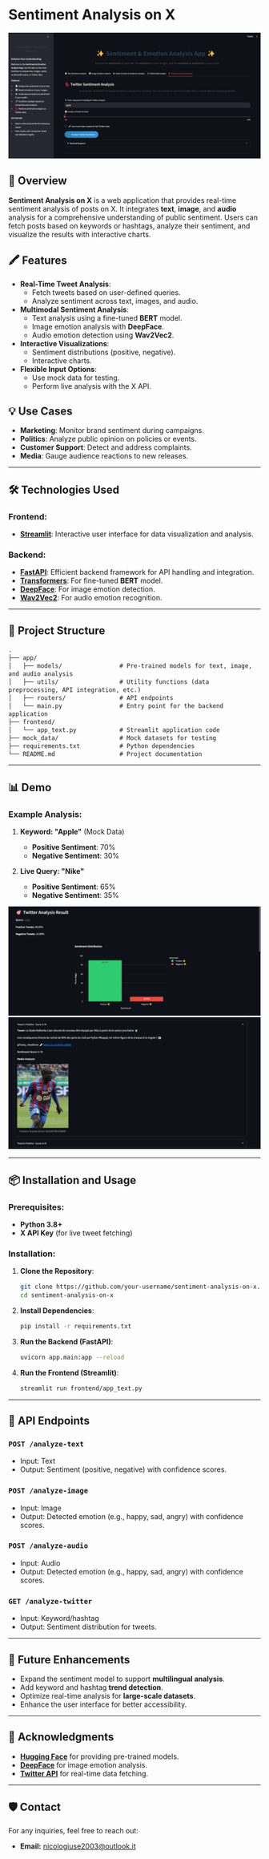 # Sentiment Analysis on X

![Project Demo](demoscreen.png)

## 🚀 Overview
**Sentiment Analysis on X** is a web application that provides real-time sentiment analysis of posts on X. It integrates **text**, **image**, and **audio** analysis for a comprehensive understanding of public sentiment. Users can fetch posts based on keywords or hashtags, analyze their sentiment, and visualize the results with interactive charts.

## 🖍️ Features
- **Real-Time Tweet Analysis**:
  - Fetch tweets based on user-defined queries.
  - Analyze sentiment across text, images, and audio.
- **Multimodal Sentiment Analysis**:
  - Text analysis using a fine-tuned **BERT** model.
  - Image emotion analysis with **DeepFace**.
  - Audio emotion detection using **Wav2Vec2**.
- **Interactive Visualizations**:
  - Sentiment distributions (positive, negative).
  - Interactive charts.
- **Flexible Input Options**:
  - Use mock data for testing.
  - Perform live analysis with the X API.

## 💡 Use Cases
- **Marketing**: Monitor brand sentiment during campaigns.
- **Politics**: Analyze public opinion on policies or events.
- **Customer Support**: Detect and address complaints.
- **Media**: Gauge audience reactions to new releases.

---

## 🛠️ Technologies Used
### Frontend:
- **[Streamlit](https://streamlit.io/)**: Interactive user interface for data visualization and analysis.

### Backend:
- **[FastAPI](https://fastapi.tiangolo.com/)**: Efficient backend framework for API handling and integration.
- **[Transformers](https://huggingface.co/transformers)**: For fine-tuned **BERT** model.
- **[DeepFace](https://github.com/serengil/deepface)**: For image emotion detection.
- **[Wav2Vec2](https://huggingface.co/models)**: For audio emotion recognition.

---

## 📂 Project Structure
```plaintext
.
├── app/
│   ├── models/                # Pre-trained models for text, image, and audio analysis
│   ├── utils/                 # Utility functions (data preprocessing, API integration, etc.)
│   ├── routers/               # API endpoints
│   └── main.py                # Entry point for the backend application
├── frontend/
│   └── app_text.py            # Streamlit application code
├── mock_data/                 # Mock datasets for testing
├── requirements.txt           # Python dependencies
└── README.md                  # Project documentation
```

---

## 📊 Demo
### Example Analysis:
1. **Keyword: "Apple"** (Mock Data)
   - **Positive Sentiment**: 70%
   - **Negative Sentiment**: 30%

2. **Live Query: "Nike"**
   - **Positive Sentiment**: 65%
   - **Negative Sentiment**: 35%

![Demo Screenshot](demoscreen2.png)
![Demo Screenshot](demoscreen3.png)

---

## 📦 Installation and Usage
### Prerequisites:
- **Python 3.8+**
- **X API Key** (for live tweet fetching)

### Installation:
1. **Clone the Repository**:
   ```bash
   git clone https://github.com/your-username/sentiment-analysis-on-x.git
   cd sentiment-analysis-on-x
   ```

2. **Install Dependencies**:
   ```bash
   pip install -r requirements.txt
   ```

3. **Run the Backend (FastAPI)**:
   ```bash
   uvicorn app.main:app --reload
   ```

4. **Run the Frontend (Streamlit)**:
   ```bash
   streamlit run frontend/app_text.py
   ```

---

## 🚧 API Endpoints
### **`POST /analyze-text`**
- Input: Text
- Output: Sentiment (positive, negative) with confidence scores.

### **`POST /analyze-image`**
- Input: Image
- Output: Detected emotion (e.g., happy, sad, angry) with confidence scores.

### **`POST /analyze-audio`**
- Input: Audio
- Output: Detected emotion (e.g., happy, sad, angry) with confidence scores.

### **`GET /analyze-twitter`**
- Input: Keyword/hashtag
- Output: Sentiment distribution for tweets.

---

## 🔄 Future Enhancements
- Expand the sentiment model to support **multilingual analysis**.
- Add keyword and hashtag **trend detection**.
- Optimize real-time analysis for **large-scale datasets**.
- Enhance the user interface for better accessibility.

---

## 🙏 Acknowledgments
- **[Hugging Face](https://huggingface.co/)** for providing pre-trained models.
- **[DeepFace](https://github.com/serengil/deepface)** for image emotion analysis.
- **[Twitter API](https://developer.twitter.com/)** for real-time data fetching.

---

## 🛡️ Contact
For any inquiries, feel free to reach out:
- **Email:** nicologiuse2003@outlook.it
